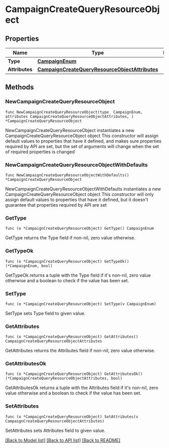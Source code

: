 # CampaignCreateQueryResourceObject

## Properties

Name | Type | Description | Notes
------------ | ------------- | ------------- | -------------
**Type** | [**CampaignEnum**](CampaignEnum.md) |  | 
**Attributes** | [**CampaignCreateQueryResourceObjectAttributes**](CampaignCreateQueryResourceObjectAttributes.md) |  | 

## Methods

### NewCampaignCreateQueryResourceObject

`func NewCampaignCreateQueryResourceObject(type_ CampaignEnum, attributes CampaignCreateQueryResourceObjectAttributes, ) *CampaignCreateQueryResourceObject`

NewCampaignCreateQueryResourceObject instantiates a new CampaignCreateQueryResourceObject object
This constructor will assign default values to properties that have it defined,
and makes sure properties required by API are set, but the set of arguments
will change when the set of required properties is changed

### NewCampaignCreateQueryResourceObjectWithDefaults

`func NewCampaignCreateQueryResourceObjectWithDefaults() *CampaignCreateQueryResourceObject`

NewCampaignCreateQueryResourceObjectWithDefaults instantiates a new CampaignCreateQueryResourceObject object
This constructor will only assign default values to properties that have it defined,
but it doesn't guarantee that properties required by API are set

### GetType

`func (o *CampaignCreateQueryResourceObject) GetType() CampaignEnum`

GetType returns the Type field if non-nil, zero value otherwise.

### GetTypeOk

`func (o *CampaignCreateQueryResourceObject) GetTypeOk() (*CampaignEnum, bool)`

GetTypeOk returns a tuple with the Type field if it's non-nil, zero value otherwise
and a boolean to check if the value has been set.

### SetType

`func (o *CampaignCreateQueryResourceObject) SetType(v CampaignEnum)`

SetType sets Type field to given value.


### GetAttributes

`func (o *CampaignCreateQueryResourceObject) GetAttributes() CampaignCreateQueryResourceObjectAttributes`

GetAttributes returns the Attributes field if non-nil, zero value otherwise.

### GetAttributesOk

`func (o *CampaignCreateQueryResourceObject) GetAttributesOk() (*CampaignCreateQueryResourceObjectAttributes, bool)`

GetAttributesOk returns a tuple with the Attributes field if it's non-nil, zero value otherwise
and a boolean to check if the value has been set.

### SetAttributes

`func (o *CampaignCreateQueryResourceObject) SetAttributes(v CampaignCreateQueryResourceObjectAttributes)`

SetAttributes sets Attributes field to given value.



[[Back to Model list]](../README.md#documentation-for-models) [[Back to API list]](../README.md#documentation-for-api-endpoints) [[Back to README]](../README.md)



